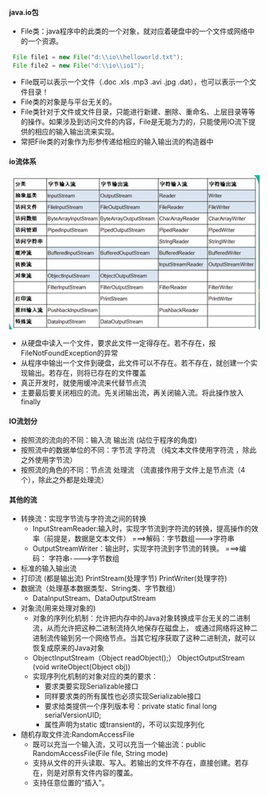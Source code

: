 #### java.io包
   - File类：java程序中的此类的一个对象，就对应着硬盘中的一个文件或网络中的一个资源。
   ```java
    File file1 = new File("d:\\io\\helloworld.txt");
    File file2 = new File("d:\\io\\io1");
   ```
   - File既可以表示一个文件（.doc  .xls   .mp3  .avi   .jpg  .dat），也可以表示一个文件目录！
   - File类的对象是与平台无关的。
   - File类针对于文件或文件目录，只能进行新建、删除、重命名、上层目录等等的操作。如果涉及到访问文件的内容，File是无能为力的，只能使用IO流下提供的相应的输入输出流来实现。
   - 常把File类的对象作为形参传递给相应的输入输出流的构造器中
#### io流体系
![IO流体系](./images/IO%E6%B5%81.bmp)

   - 从硬盘中读入一个文件，要求此文件一定得存在。若不存在，报FileNotFoundException的异常
   - 从程序中输出一个文件到硬盘，此文件可以不存在。若不存在，就创建一个实现输出。若存在，则将已存在的文件覆盖
   - 真正开发时，就使用缓冲流来代替节点流
   - 主要最后要关闭相应的流。先关闭输出流，再关闭输入流。将此操作放入finally
#### IO流划分
  - 按照流的流向的不同：输入流   输出流  (站位于程序的角度)
  - 按照流中的数据单位的不同：字节流   字符流  （纯文本文件使用字符流 ，除此之外使用字节流）
  - 按照流的角色的不同：节点流   处理流   （流直接作用于文件上是节点流（4个），除此之外都是处理流）
#### 其他的流
   - 转换流：实现字节流与字符流之间的转换
      - InputStreamReader:输入时，实现字节流到字符流的转换，提高操作的效率（前提是，数据是文本文件）   ===>解码：字节数组--->字符串
      - OutputStreamWriter：输出时，实现字符流到字节流的转换。 ===>编码：  字符串---->字节数组
   - 标准的输入输出流
   - 打印流 (都是输出流)  PrintStream(处理字节)  PrintWriter(处理字符) 
   - 数据流（处理基本数据类型、String类、字节数组）
      - DataInputStream、DataOutputStream
   - 对象流(用来处理对象的)
      - 对象的序列化机制：允许把内存中的Java对象转换成平台无关的二进制流，从而允许把这种二进制流持久地保存在磁盘上，
                或通过网络将这种二进制流传输到另一个网络节点。当其它程序获取了这种二进制流，就可以恢复成原来的Java对象
      -  ObjectInputStream（Object readObject();）   ObjectOutputStream  (void writeObject(Object obj))
      - 实现序列化机制的对象对应的类的要求：
         - 要求类要实现Serializable接口
         - 同样要求类的所有属性也必须实现Serializable接口
         - 要求给类提供一个序列版本号：private static final long serialVersionUID;
         - 属性声明为static 或transient的，不可以实现序列化
   - 随机存取文件流:RandomAccessFile
      - 既可以充当一个输入流，又可以充当一个输出流：public RandomAccessFile(File file, String mode) 
      - 支持从文件的开头读取、写入。若输出的文件不存在，直接创建。若存在，则是对原有文件内容的覆盖。
      - 支持任意位置的“插入”。
